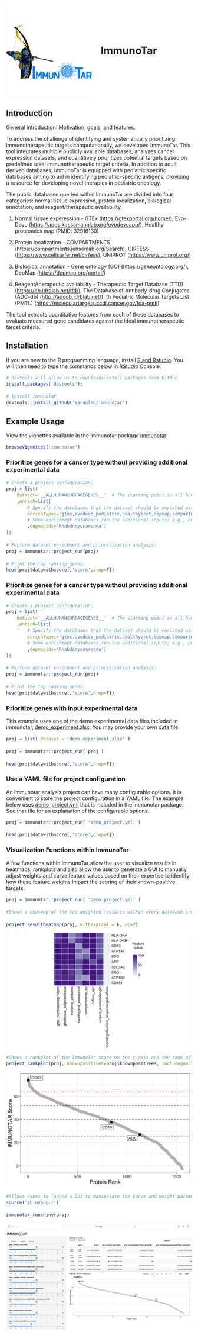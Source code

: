 <h1>
  <img src="img/ImmunoTar_logo.png" alt="ImmunoTar Logo" height="250" width="250" style="vertical-align: middle;"/>
  ImmunoTar
</h1>

## Introduction

General introduction: Motivation, goals, and features.

To address the challenge of identifying and systematically prioritizing immunotherapeutic targets computationally, we developed ImmunoTar. This tool integrates multiple publicly available databases, analyzes cancer expression datasets, and quantitively prioritizes potential targets based on predefined ideal immunotherapeutic target criteria. In addition to adult derived databases, ImmunoTar is equipped with pediatric specific databases aiming to aid in identifying pediatric-specific antigens, providing a resource for developing novel therapies in pediatric oncology. 


The public databases queried within ImmunoTar are divided into four categories: normal tissue expression, protein localization, biological annotation, and reagent/therapeutic availability. 

1. Normal tissue experession - GTEx (https://gtexportal.org/home/), Evo-Devo (https://apps.kaessmannlab.org/evodevoapp/), Healthy proteomics map (PMID: 32916130)

2. Protein localization - COMPARTMENTS (https://compartments.jensenlab.org/Search), CIRFESS (https://www.cellsurfer.net/cirfess), UNIPROT (https://www.uniprot.org/)

3. Biological annotation - Gene ontology (GO) (https://geneontology.org/), DepMap (https://depmap.org/portal/)

4. Reagent/therapeutic availability - Therapeutic Target Database (TTD) (https://db.idrblab.net/ttd/), The Database of Antibody-drug Conjugates (ADC-db) (http://adcdb.idrblab.net/), th Pediatric Molecular Targets List (PMTL) (https://moleculartargets.ccdi.cancer.gov/fda-pmtl)


The tool extracts quantitative features from each of these databases to evaluate measured gene candidates against the ideal immunotherapeutic target criteria.


## Installation

If you are new to the R programming language, install [R and Rstudio](https://posit.co/download/rstudio-desktop/). You will then need to type the commands below in RStudio Console.

```r
# Devtools will allow us to download/install packages from GitHub.
install.packages('devtools');

# Install ImmunoTar
devtools::install_github('sacanlab/immunotar')
```



## Example Usage

View the vignettes available in the immunotar package [immunotar](https://htmlpreview.github.io/?https://github.com/sacanlab/immunotar/blob/master/vignettes/immunotar.html).

```r
browseVignettes('immunotar')
```

### Prioritize genes for a cancer type without providing additional experimental data
```r
# Create a project configuration:
proj = list(
	dataset='__ALLHUMANSURFACEGENES__'  # The starting point is all human surface genes
	,enrich=list(
		# Specify the databases that the dataset should be enriched with:
		enrichtypes='gtex,evodevo_pediatric,healthyprot,depmap,compartments_sp,cirfess_spc'
		# Some enrichment databases require additional inputs; e.g., Depmap database requires a disease name:
		,depmapids='Rhabdomyosarcoma')
);

# Perform dataset enrichment and prioritization analysis:
proj = immunotar::project_run(proj)

# Print the top ranking genes:
head(proj$datawithscore[,'score',drop=F])

```


### Prioritize genes for a cancer type without providing additional experimental data
```r
# Create a project configuration:
proj = list(
	dataset='__ALLHUMANSURFACEGENES__'  # The starting point is all human surface genes
	,enrich=list(
		# Specify the databases that the dataset should be enriched with:
		enrichtypes='gtex,evodevo_pediatric,healthyprot,depmap,compartments_sp,cirfess_spc'
		# Some enrichment databases require additional inputs; e.g., Depmap database requires a disease name:
		,depmapids='Rhabdomyosarcoma')
);

# Perform dataset enrichment and prioritization analysis:
proj = immunotar::project_run(proj)

# Print the top ranking genes:
head(proj$datawithscore[,'score',drop=F])
```


### Prioritize genes with input experimental data
This example uses one of the demo experimental data files included in immunotar, [demo_experiment.xlsx](inst/data/demo_experiment.xlsx). You may provide your own data file.

```r
proj = list( dataset = 'demo_experiment.xlsx' )

proj = immunotar::project_run( proj )

head(proj$datawithscore[,'score',drop=F])
```


### Use a YAML file for project configuration
An immunotar analysis project can have many configurable options. It is convenient to store the project configuration in a YAML file. The example below uses [demo_project.yml](inst/data/demo_project.yml) that is included in the immunotar package. See that file for an explanation of the configurable options.

```r
proj = immunotar::project_run( 'demo_project.yml' )

head(proj$datawithscore[,'score',drop=F])
```

### Visualization Functions within ImmunoTar
A few functions within ImmunoTar allow the user to visualize results in heatmaps, rankplots and also allow the user to generate a GUI to manually adjust weights and curve feature values based on their expertise to identify how these feature weights impact the scoring of their known-positive targets. 

```r
proj = immunotar::project_run( 'demo_project.yml' )

#Shows a heatmap of the top weighted features within every database included in ImmunoTar

project_resultheatmap(proj, withexprcol = F, nc=2)

```

![Alt Text](img/ImmunoTar_heatmap_example.png) 

```r
#Shows a rankplot of the ImmunoTar score on the y-axis and the rank of the protein on the x-axis, labeling the knownpositives along that curve 
project_rankplot(proj, knownpositives=proj$knownpositives, includequantile=T)

```

![Alt Text](img/ImmunoTar_Rankplot_example.png)

```r
#Allows users to launch a GUI to manipulate the curve and weight parameters separately based on their expertise to see how changing those parameter values can affect their knownpositives on the rankplot.
source('shinyapp.r')

immunotar_runshiny(proj)

```
![Alt Text](img/ImmunoTar_shinyGUI.png)


